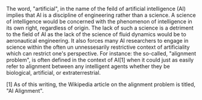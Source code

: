 The word, "artificial", in the name of the feild of artificial intelligence (AI) implies that AI is a discipline of engineering rather than a science. A science of intelligence would be concerned with the phenomenon of intelligence in its own right, regardless of origin. The lack of such a science is a detriment to the field of AI as the lack of the science of fluid dynamics would be to aeronautical engineering. It also forces many AI researchers to engage in science within the often un unnessesarily restrictive context of artificiality which can restrict one's perspective. For instance: the so-called, "alignment problem", is often defined in the context of AI[1] when it could just as easily refer to alignment between any intelligent agents whether they be biological, artificial, or extraterrestrial.

[1] As of this writing, the Wikipedia article on the alignment problem is titled, "AI Alignment". 
